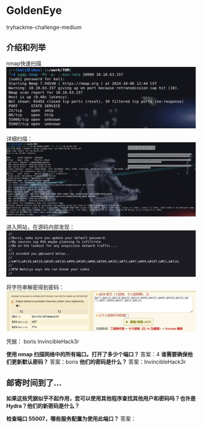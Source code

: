 #  GoldenEye
tryhackme-challenge-medium


##  介绍和列举

nmap快速扫描
![Alt text](../../../picture/THM/GoldenEye/Snipaste_2024-10-06_13-13-24.png)

详细扫描：
![Alt text](../../../picture/THM/GoldenEye/Snipaste_2024-10-06_13-15-28.png)

进入网站，在源码内部发现：
![Alt text](../../../picture/THM/GoldenEye/Snipaste_2024-10-06_13-16-19.png)

将字符串解密得到密码：
![Alt text](../../../picture/THM/GoldenEye/Snipaste_2024-10-06_13-19-34.png)

凭据：
boris
InvincibleHack3r

**使用 nmap 扫描网络中的所有端口。打开了多少个端口？**
答案：4
**谁需要确保他们更新默认密码？**
答案：boris
**他们的密码是什么？**
答案：InvincibleHack3r

##  邮寄时间到了...



**如果这些凭据似乎不起作用，您可以使用其他程序查找其他用户和密码吗？也许是 Hydra？他们的新密码是什么？**

**检查端口 55007，哪些服务配置为使用此端口？**
答案：